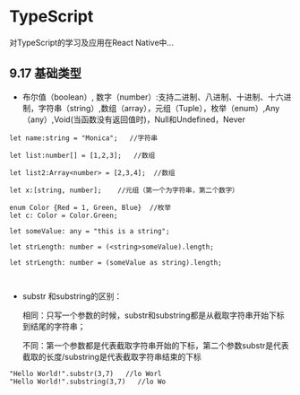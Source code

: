 # TypeScript
对TypeScript的学习及应用在React Native中...

## 9.17 基础类型
* 布尔值（boolean）, 数字（number）:支持二进制、八进制、十进制、十六进制，字符串（string）,数组（array），元组（Tuple），枚举（enum）,Any（any）,Void(当函数没有返回值时)，Null和Undefined，Never
   
```
let name:string = "Monica";   //字符串

let list:number[] = [1,2,3];   //数组

let list2:Array<number> = [2,3,4];  //数组

let x:[string, number];    //元组（第一个为字符串，第二个数字）

enum Color {Red = 1, Green, Blue}  //枚举
let c: Color = Color.Green;   

let someValue: any = "this is a string";

let strLength: number = (<string>someValue).length;

let strLength: number = (someValue as string).length;



```
* substr 和substring的区别：

  相同：只写一个参数的时候，substr和substring都是从截取字符串开始下标到结尾的字符串；
  
  不同：第一个参数都是代表截取字符串开始的下标，第二个参数substr是代表截取的长度/substring是代表截取字符串结束的下标
   
```
"Hello World!".substr(3,7)   //lo Worl
"Hello World!".substring(3,7)   //lo Wo
```
